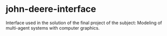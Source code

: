 # john-deere-interface
Interface used in the solution of the final project of the subject: Modeling of multi-agent systems with computer graphics. 
